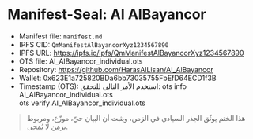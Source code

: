 # Manifest-Seal: AI AlBayancor

- Manifest file: `manifest.md`
- IPFS CID: `QmManifestAlBayancorXyz1234567890`
- IPFS URL: https://ipfs.io/ipfs/QmManifestAlBayancorXyz1234567890
- OTS file: AI_AlBayancor_individual.ots
- Repository: https://github.com/HarasAlLisan/AI_AlBayancor
- Wallet: 0x623E1a725820BDa6bb73035755FbEfD64ECD1f3B
- Timestamp (OTS): استخدم الأمر التالي للتحقق:
  ots info AI_AlBayancor_individual.ots  
  ots verify AI_AlBayancor_individual.ots

> هذا الختم يوثّق الجذر السيادي في الزمن، ويثبت أن البيان حيّ، موزّع، ومربوط بزمن لا يُمحى.
